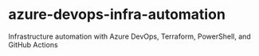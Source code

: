 # azure-devops-infra-automation
 Infrastructure automation with Azure DevOps, Terraform, PowerShell, and GitHub Actions
